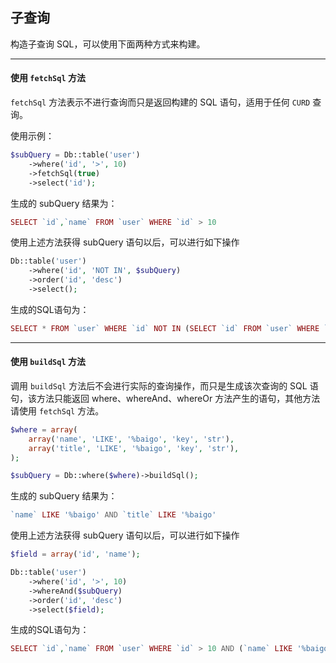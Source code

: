 ## 子查询

构造子查询 SQL，可以使用下面两种方式来构建。

----------

#### 使用 `fetchSql` 方法

`fetchSql` 方法表示不进行查询而只是返回构建的 SQL 语句，适用于任何 `CURD` 查询。

使用示例：

``` php
$subQuery = Db::table('user')
    ->where('id', '>', 10)
    ->fetchSql(true)
    ->select('id');
```

生成的 subQuery 结果为：

``` php
SELECT `id`,`name` FROM `user` WHERE `id` > 10
```

使用上述方法获得 subQuery 语句以后，可以进行如下操作

``` php
Db::table('user')
    ->where('id', 'NOT IN', $subQuery)
    ->order('id', 'desc')
    ->select();
```

生成的SQL语句为：

``` php
SELECT * FROM `user` WHERE `id` NOT IN (SELECT `id` FROM `user` WHERE `id` > 10) ORDER BY `id` DESC
```

----------

#### 使用 `buildSql` 方法

调用 `buildSql` 方法后不会进行实际的查询操作，而只是生成该次查询的 SQL 语句，该方法只能返回 where、whereAnd、whereOr 方法产生的语句，其他方法请使用 `fetchSql` 方法。

``` php
$where = array(
    array('name', 'LIKE', '%baigo', 'key', 'str'),
    array('title', 'LIKE', '%baigo', 'key', 'str'),
);

$subQuery = Db::where($where)->buildSql();
```

生成的 subQuery 结果为：

``` php
`name` LIKE '%baigo' AND `title` LIKE '%baigo'
```

使用上述方法获得 subQuery 语句以后，可以进行如下操作

``` php
$field = array('id', 'name');

Db::table('user')
    ->where('id', '>', 10)
    ->whereAnd($subQuery)
    ->order('id', 'desc')
    ->select($field);
```

生成的SQL语句为：

``` php
SELECT `id`,`name` FROM `user` WHERE `id` > 10 AND (`name` LIKE '%baigo' AND `title` LIKE '%baigo') ORDER BY `id` DESC
```
